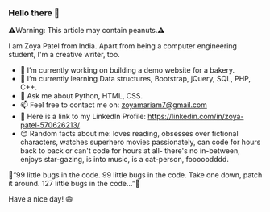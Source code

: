 ### Hello there 👋

⚠️Warning: This article may contain peanuts.⚠️

I am Zoya Patel from India. Apart from being a computer engineering student, I'm a creative writer, too.

- 🔨 I’m currently working on building a demo website for a bakery.
- 📖 I’m currently learning Data structures, Bootstrap, jQuery, SQL, PHP, C++.
- 💬 Ask me about Python, HTML, CSS.
- 📫 Feel free to contact me on: zoyamariam7@gmail.com
- 🔗 Here is a link to my LinkedIn Profile: https://linkedin.com/in/zoya-patel-570626213/
- 😊 Random facts about me: loves reading, obsesses over fictional characters, watches superhero movies passionately, can code for hours back to back or can't code for hours at all- there's no in-between, enjoys star-gazing, is into music, is a cat-person, fooooodddd.

📜“99 little bugs in the code. 99 little bugs in the code. Take one down, patch it around. 127 little bugs in the code…”📜



Have a nice day! 😄

<!--
-  Fun fact: ...
-  - 👯 I’m looking to collaborate on ...
- 🤔 I’m looking for help with ...

Procrastination is the art of keeping up with yesterday. - Don Marquis
“The best thing about a boolean is even if you are wrong, you are only off by a bit.” 
“Why do Java programmers have to wear glasses? Because they don’t C#.”
“Q: What did the Java code say to the C code? A: You’ve got no class.”


-->
